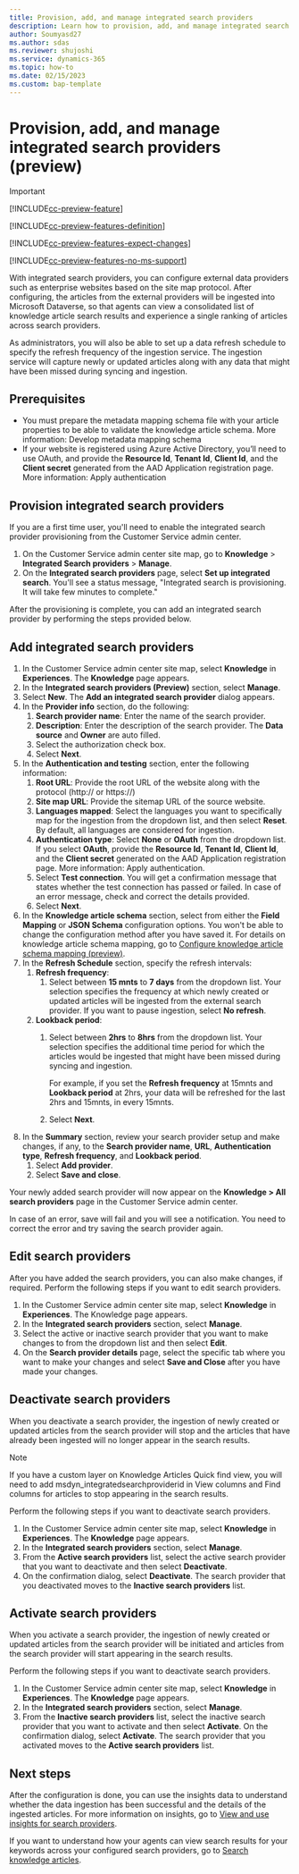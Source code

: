 ```yaml
---
title: Provision, add, and manage integrated search providers
description: Learn how to provision, add, and manage integrated search providers.
author: Soumyasd27
ms.author: sdas
ms.reviewer: shujoshi
ms.service: dynamics-365 
ms.topic: how-to
ms.date: 02/15/2023
ms.custom: bap-template
---
```


# Provision, add, and manage integrated search providers (preview)

> [!IMPORTANT]
> [!INCLUDE[cc-preview-feature](../includes/cc-preview-feature.md)]
>
> [!INCLUDE[cc-preview-features-definition](../includes/cc-preview-features-definition.md)]
>
> [!INCLUDE[cc-preview-features-expect-changes](../includes/cc-preview-features-expect-changes.md)]
>
> [!INCLUDE[cc-preview-features-no-ms-support](../includes/cc-preview-features-no-ms-support.md)]
>

With integrated search providers, you can configure external data providers such as enterprise websites based on the site map protocol. After configuring, the articles from the external providers will be ingested into Microsoft Dataverse, so that agents can view a consolidated list of knowledge article search results and experience a single ranking of articles across search providers.

As administrators, you will also be able to set up a data refresh schedule to specify the refresh frequency of the
ingestion service. The ingestion service will capture newly or updated articles along with any data that might have been missed during syncing and ingestion.

## Prerequisites
- You must prepare the metadata mapping schema file with your article properties to be able to validate the knowledge article schema. More information: Develop metadata mapping schema
- If your website is registered using Azure Active Directory, you’ll need to use OAuth, and provide the **Resource Id**, **Tenant Id**, **Client Id**, and the **Client secret** generated from the AAD Application registration page. More information: Apply authentication

## Provision integrated search providers
If you are a first time user, you'll need to enable the integrated search provider provisioning from the Customer Service admin center.
1. On the Customer Service admin center site map, go to **Knowledge** > **Integrated Search providers** > **Manage**.
1. On the **Integrated search providers** page, select **Set up integrated search**.
You'll see a status message, "Integrated search is provisioning. It will take few minutes to complete."

After the provisioning is complete, you can add an integrated search provider by performing the steps provided below.

## Add integrated search providers

1. In the Customer Service admin center site map, select **Knowledge** in **Experiences**. The **Knowledge** page appears.
2.	In the **Integrated search providers (Preview)** section, select **Manage**.
3.	Select **New**. The **Add an integrated search provider** dialog appears.
4.	In the **Provider info** section, do the following:
    1. **Search provider name**: Enter the name of the search provider.
    1. **Description**: Enter the description of the search provider.
    The **Data source** and **Owner** are auto filled.
    1. Select the authorization check box.
    1. Select **Next**.
1.	In the **Authentication and testing** section, enter the following information:
    1. **Root URL**: Provide the root URL of the website along with the protocol (http:// or https://)
    1. **Site map URL**: Provide the sitemap URL of the source website.
    1. **Languages mapped**: Select the languages you want to specifically map for the ingestion from the dropdown list, and then select **Reset**. By default, all languages are considered for ingestion.
    1. **Authentication type**: Select **None** or **OAuth** from the dropdown list. If you select **OAuth**, provide the **Resource Id**, **Tenant Id**, **Client Id**, and the **Client secret** generated on the AAD Application registration page. More information: Apply authentication.
    1. Select **Test connection**. You will get a confirmation message that states whether the test connection has passed or failed. In case of an error message, check and correct the details provided.
    1. Select **Next**.
1.	In the **Knowledge article schema** section, select from either the **Field Mapping** or **JSON Schema** configuration options. You won't be able to change the configuration method after you have saved it. For details on knowledge article schema mapping, go to [Configure knowledge article schema mapping (preview)](int-data-mapping.md#configure-knowledge-article-schema-mapping-preview).
1.	In the **Refresh Schedule** section, specify the refresh intervals:
    1. **Refresh frequency**: 
        1. Select between **15 mnts** to **7 days** from the dropdown list. Your selection specifies the frequency at which newly created or updated articles will be ingested from the external search provider. If you want to pause ingestion, select **No refresh**.
    1. **Lookback period**: 
        1. Select between **2hrs** to **8hrs** from the dropdown list. Your selection specifies the additional time period for which the articles would be ingested that might have been missed during syncing and ingestion.
        
            For example, if you set the **Refresh frequency** at 15mnts and **Lookback period** at 2hrs, your data will be refreshed for the last 2hrs and 15mnts, in every 15mnts.
        1. Select **Next**.
1.	In the **Summary** section, review your search provider setup and make changes, if any, to the **Search provider name**, **URL**, **Authentication type**, **Refresh frequency**, and **Lookback period**.
    1. Select **Add provider**.
    1. Select **Save and close**.

Your newly added search provider will now appear on the **Knowledge > All search providers** page in the Customer Service admin center.

In case of an error, save will fail and you will see a notification. You need to correct the error and try saving the search provider again.

## Edit search providers

After you have added the search providers, you can also make changes, if required. Perform the following steps if you want to edit search providers.

1. In the Customer Service admin center site map, select **Knowledge** in **Experiences**. The Knowledge page appears.
1. In the **Integrated search providers** section, select **Manage**.
1. Select the active or inactive search provider that you want to make changes to from the dropdown list and then select **Edit**.
1. On the **Search provider details** page, select the specific tab where you want to make your changes and select **Save and Close** after you have made your changes.

## Deactivate search providers

When you deactivate a search provider, the ingestion of newly created or updated articles from the search provider will stop and the articles that have already been ingested will no longer appear in the search results.

> [!NOTE]
> If you have a custom layer on Knowledge Articles Quick find view, you will need to add msdyn_integratedsearchproviderid in View columns and Find columns for articles to stop appearing in the search results.

Perform the following steps if you want to deactivate search providers.
1. In the Customer Service admin center site map, select **Knowledge** in **Experiences**. The **Knowledge** page appears.
2. In the **Integrated search providers** section, select **Manage**.
3. From the **Active search providers** list, select the active search provider that you want to deactivate and then select **Deactivate**.
4. On the confirmation dialog, select **Deactivate**.
The search provider that you deactivated moves to the **Inactive search providers** list.

## Activate search providers

When you activate a search provider, the ingestion of newly created or updated articles from the search provider will be initiated and articles from the search provider will start appearing in the search results.

Perform the following steps if you want to deactivate search providers.
1. In the Customer Service admin center site map, select **Knowledge** in **Experiences**. The **Knowledge** page appears.
2. In the **Integrated search providers** section, select **Manage**.
3. From the **Inactive search providers** list, select the inactive search provider that you want to
activate and then select **Activate**.
On the confirmation dialog, select **Activate**. The search provider that you activated moves to the
**Active search providers** list.

## Next steps

After the configuration is done, you can use the insights data to understand whether the data ingestion has been successful and the details of the ingested articles. For more information on insights, go to [View and use insights for search providers](view-and-use-insights.md).

If you want to understand how your agents can view search results for your keywords across your configured search providers, go to [Search knowledge articles](search-knowledge-articles-csh.md#search-knowledge-articles).